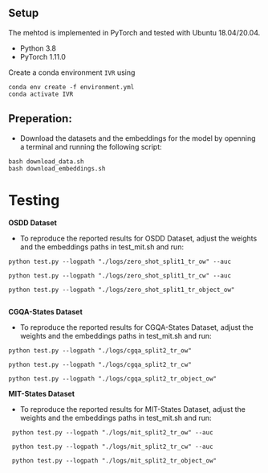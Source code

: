 
## Setup
The mehtod is implemented in PyTorch and tested with Ubuntu 18.04/20.04.

- Python 3.8
- PyTorch 1.11.0

Create a conda environment `IVR` using
```
conda env create -f environment.yml
conda activate IVR
```

## Preperation:
- Download the datasets and  the embeddings for the model by openning a terminal and running the following script:

```
bash download_data.sh
bash download_embeddings.sh
```
<!-- 

After the  script completes, the repo must have the following folder structure.

<pre>

./
├── datasets
│   ├── cgqa
│   ├── mit_states
│   └── osdd
├── embeddings
│   ├── cgqa_emb.pred
│   ├── mit_emb.pred
│   └── osdd_emb.pred
├── environment.yml
├── Material_for_save
│   ├── datasets
│   ├── saved_checkpoints
│   └──split2
├── Readme.md
├── saved_checkpoints
│   ├── cgqa
│   ├── mit
│   └── osdd
└── src
    ├── data
    ├── download_data.sh
    ├── finetune_cgqa.sh
    ├── finetune_mit.sh
    ├── finetune_osdd.sh
    ├── finetune.py
    ├── flags.py
    ├── KG
    ├── requirements2.yml
    ├── requirements.txt
    ├── test_cgqa.sh
    ├── test_gnn.sh
    ├── test_mit.sh
    ├── test_osdd.sh
    ├── test.py
    ├── test.sh
    ├── train_gnn.py
    └── train_gnn.sh
</pre> -->


# Testing

**OSDD  Dataset**

- To reproduce the reported results for OSDD  Dataset, adjust the weights and the embeddings paths in test_mit.sh and run:

```
python test.py --logpath "./logs/zero_shot_split1_tr_ow" --auc 

python test.py --logpath "./logs/zero_shot_split1_tr_cw" --auc 

python test.py --logpath "./logs/zero_shot_split1_tr_object_ow" 


```

**CGQA-States  Dataset**

- To reproduce the reported results for CGQA-States Dataset, adjust the weights and the embeddings paths in test_mit.sh and run:

```
python test.py --logpath "./logs/cgqa_split2_tr_ow" 

python test.py --logpath "./logs/cgqa_split2_tr_cw" 

python test.py --logpath "./logs/cgqa_split2_tr_object_ow" 

```

**MIT-States  Dataset**

- To reproduce the reported results for MIT-States Dataset, adjust the weights and the embeddings paths in test_mit.sh and run:

```
 python test.py --logpath "./logs/mit_split2_tr_ow" --auc 

 python test.py --logpath "./logs/mit_split2_tr_cw" --auc  

 python test.py --logpath "./logs/mit_split2_tr_object_ow" 

```


